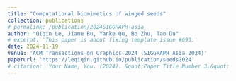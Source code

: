 ```yaml
---
title: "Computational biomimetics of winged seeds"
collection: publications
# permalink: /publication/2024SIGGRAPH-asia
author: "Qiqin Le, Jiamu Bu, Yanke Qu, Bo Zhu, Tao Du"
# excerpt: 'This paper is about fixing template issue #693.'
date: 2024-11-19
venue: 'ACM Transactions on Graphics 2024 (SIGGRAPH Asia 2024)'
paperurl: 'https://leqiqin.github.io/publication/seeds2024'
# citation: 'Your Name, You. (2024). &quot;Paper Title Number 3.&quot; <i>GitHub Journal of Bugs</i>. 1(3).'
---
```

